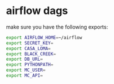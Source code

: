 # airflow dags

make sure you have the following exports:
```bash
export AIRFLOW_HOME=~/airflow
export SECRET_KEY=
export CASA_LOMA=
export BLACK_CREEK=
export DB_URL=
export PYTHONPATH=
export MC_USER=
export MC_API=
```
